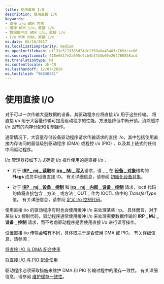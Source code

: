 ```yaml
---
title: 使用直接 I/O
description: 使用直接 I/O
keywords:
- 直接 i/o WDK 内核
- 缓冲 WDK i/o，直接 i/o
- 数据缓冲区 WDK i/o，直接 i/o
- I/o WDK 内核，直接 i/o
ms.date: 06/16/2017
ms.localizationpriority: medium
ms.openlocfilehash: ef131e5219386d24dc1350a8a40403a7b5dcee66
ms.sourcegitcommit: 418e6617e2a695c9cb4b37b5b60e264760858acd
ms.translationtype: MT
ms.contentlocale: zh-CN
ms.lasthandoff: 12/07/2020
ms.locfileid: "96830381"
---
```

# <a name="using-direct-io"></a>使用直接 I/O





对于可以一次传输大量数据的设备，其驱动程序应将直接 i/o 用于这些传输。 将直接 i/o 用于大容量传输可提高驱动程序的性能，方法是降低中断开销，消除缓冲 i/o 固有的内存分配和复制操作。

通常情况下，大容量存储设备驱动程序请求传输请求的直接 i/o，其中包括使用直接内存访问的最低级别驱动程序 (DMA) 或程控 i/o (PIO) ，以及其上链式的任何中间驱动程序。

I/o 管理器按如下方式确定 i/o 操作使用的是直接 i/o：

-   对于 [**IRP \_ mj \_ 读取**](./irp-mj-read.md)和 [**irp \_ Mj \_ 写入**](./irp-mj-write.md)请求，请 \_ \_ 在 [**设备 \_ 对象**](/windows-hardware/drivers/ddi/wdm/ns-wdm-_device_object)结构的 **Flags** 成员中设置直接 IO。 有关详细信息，请参阅 [初始化设备对象](initializing-a-device-object.md)。

-   对于 [**IRP \_ mj \_ 设备 \_ 控制**](./irp-mj-device-control.md) 和 [**irp \_ mj \_ 内部 \_ 设备 \_ 控制**](./irp-mj-internal-device-control.md) 请求，ioctl 代码的值将直接包含 \_ 方法 \_ 或方法 \_ OUT \_ 作为 IOCTL 值中的 *TransferType* 值。 有关详细信息，请参阅 [定义 I/o 控制代码](defining-i-o-control-codes.md)。

使用直接 i/o 的驱动程序有时也会使用缓冲 i/o 来处理某些 Irp。 具体而言，对于某些 i/o 控制代码，驱动程序通常使用缓冲 i/o 来处理需要数据传输的 **IRP \_ MJ \_ 设备 \_ 控制** 请求，而不考虑驱动程序是否使用直接 i/o 进行读写操作。

设置直接 i/o 传输会略有不同，具体取决于是否使用 DMA 或 PIO。 有关详细信息，请参阅：

[将直接 I/O 与 DMA 配合使用](using-direct-i-o-with-dma.md)

[将直接 I/O 与 PIO 配合使用](using-direct-i-o-with-pio.md)

驱动程序必须采取措施来维护 DMA 和 PIO 传输过程中的缓存一致性。 有关详细信息，请参阅 [维护缓存一致性](maintaining-cache-coherency.md)。

 

